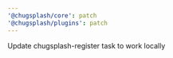 ```yaml
---
'@chugsplash/core': patch
'@chugsplash/plugins': patch
---
```


Update chugsplash-register task to work locally

